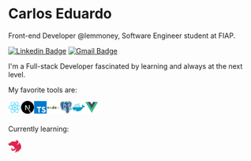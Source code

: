 # Carlos Eduardo 

Front-end Developer @lemmoney, Software Engineer student at FIAP.

[![Linkedin Badge](https://img.shields.io/badge/-Carlos%20Eduardo-6633cc?style=flat-square&logo=Linkedin&logoColor=white&link=https://www.linkedin.com/in/caarloseduardo/)](https://www.linkedin.com/in/caarloseduardo/) 
[![Gmail Badge](https://img.shields.io/badge/-carloseduardo.and2@gmail.com-6633cc?style=flat-square&logo=Gmail&logoColor=white&link=mailto:carloseduardo.and2@gmail.com@gmail.com)](mailto:carloseduardo.and2@gmail.com)

I'm a Full-stack Developer fascinated by learning and always at the next level.

My favorite tools are:

<img align="left" alt="React" width="26px" src="https://raw.githubusercontent.com/devicons/devicon/master/icons/react/react-original.svg" />
<img align="left" alt="NextJS" width="26px" src="https://raw.githubusercontent.com/devicons/devicon/master/icons/nextjs/nextjs-original.svg" />
<img align="left" alt="TypeScript" width="26px" src="https://raw.githubusercontent.com/devicons/devicon/master/icons/typescript/typescript-original.svg" />
<img align="left" alt="Node.js" width="26px" src="https://raw.githubusercontent.com/devicons/devicon/master/icons/nodejs/nodejs-original-wordmark.svg" />
<img align="left" alt="PostgresSQL" width="26px" src="https://raw.githubusercontent.com/devicons/devicon/master/icons/postgresql/postgresql-plain.svg" />
<img align="left" alt="Docker" width="26px" src="https://raw.githubusercontent.com/devicons/devicon/master/icons/docker/docker-plain.svg" />
<img align="left" alt="VueJS" width="26px" src="https://raw.githubusercontent.com/devicons/devicon/master/icons/vuejs/vuejs-original.svg" />

<br /> <br />

Currently learning:

<img align="left" alt="NestJS" width="26px" src="https://raw.githubusercontent.com/devicons/devicon/master/icons/nestjs/nestjs-plain.svg" />
